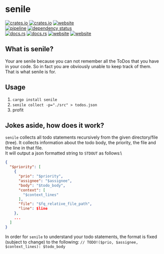 # senile

[![crates.io](https://img.shields.io/crates/v/senile.svg)](https://crates.io/crates/senile)
[![crates.io](https://img.shields.io/crates/d/senile?label=crates.io%20downloads)](https://crates.io/crates/senile)
[![website](https://img.shields.io/badge/AUR-package-blue)](https://aur.archlinux.org/packages/senile/)\
[![pipeline](https://github.com/replicadse/senile/workflows/pipeline/badge.svg)](https://github.com/replicadse/senile/actions?query=workflow%3Apipeline)
[![dependency status](https://deps.rs/repo/github/replicadse/senile/status.svg)](https://deps.rs/repo/github/replicadse/senile)\
[![docs.rs](https://img.shields.io/badge/docs.rs:crate-latest-blue)](https://docs.rs/crate/senile/latest)
[![docs.rs](https://img.shields.io/badge/docs.rs:docs-latest-blue)](https://docs.rs/senile/latest/senile/)
[![website](https://img.shields.io/badge/home-GitHub-blue)](https://github.com/replicadse/senile)
[![website](https://img.shields.io/badge/website-GitHub-blue)](https://replicadse.github.io/senile)
## What is senile?

Your are senile because you can not remember all the ToDos that you have in your code. So in fact you are obviously unable to keep track of them. That is what senile is for.

## Usage

1) `cargo install senile`
2) `senile collect -p="./src" > todos.json`
3) profit

## Jokes aside, how does it work?

`senile` collects all todo statements recursively from the given directory/file (tree). It collects information about the todo body, the priority, the file and the line in that file.\
It will output a json formatted string to `STDOUT` as follows:\
```json
{
  "$priority": [
    {
      "prio": "$priority",
      "assignee": "$assignee",
      "body": "$todo_body",
      "context": [
        "$context_lines"
      ],
      "file": "$fq_relative_file_path",
      "line": $line
    },
    ...
  ]
}
```

In order for `senile` to understand your todo statements, the format is fixed (subject to change) to the following: `// TODO!($prio, $assignee, $context_lines): $todo_body`
